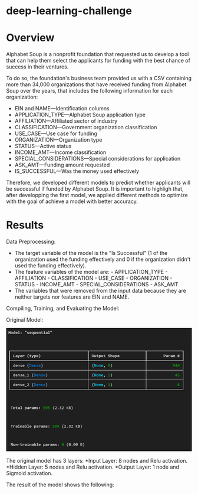 # deep-learning-challenge

# Overview 

Alphabet Soup is a nonprofit foundation that requested us to develop a tool that can help them select the applicants for funding with the best chance of success in their ventures.

To do so, the foundation's business team provided us with a CSV containing more than 34,000 organizations that have received funding from Alphabet Soup over the years, that includes the following information for each organization:
- EIN and NAME—Identification columns
- APPLICATION_TYPE—Alphabet Soup application type
- AFFILIATION—Affiliated sector of industry
- CLASSIFICATION—Government organization classification
- USE_CASE—Use case for funding
- ORGANIZATION—Organization type
- STATUS—Active status
- INCOME_AMT—Income classification
- SPECIAL_CONSIDERATIONS—Special considerations for application
- ASK_AMT—Funding amount requested
- IS_SUCCESSFUL—Was the money used effectively

Therefore, we developed different models to predict whether applicants will be successful if funded by Alphabet Soup. It is important to highligh that, after developping the first model, we applied different methods to optimize with the goal of achieve a model with better accuracy.

# Results

Data Preprocessing:
- The target variable of the model is the "Is Successful" (1 of the organization used the funding effectively and 0 if the organization didn't used the funding effectively).
- The feature variables of the model are:
        - APPLICATION_TYPE
        - AFFILIATION
        - CLASSIFICATION
        - USE_CASE
        - ORGANIZATION
        - STATUS
        - INCOME_AMT
        - SPECIAL_CONSIDERATIONS
        - ASK_AMT
- The variables that were removed from the input data because they are neither targets nor features are EIN and NAME.

Compiling, Training, and Evaluating the Model:

Original Model:

![model](image.png)

The original model has 3 layers:
*Input Layer: 8 nodes and Relu activation.
*Hidden Layer: 5 nodes and Relu activation.
*Output Layer: 1 node and Sigmoid activation.

The result of the model shows the following:




